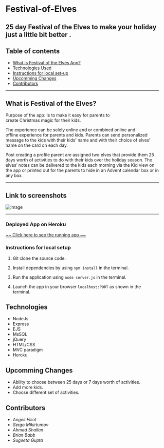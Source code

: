 # Festival-of-Elves
25 day Festival of the Elves to make your holiday just a little bit better .
---- 

 ## Table of contents
* [What is Festival of the Elves App?](#what-is-FOTEA)
* [Technologies Used](#technologies)
* [Instructions for local set-up](#instructions)
* [Upcomming Changes](#upcomming-changes)
* [Contributors](#contributors)

----

## What is Festival of the Elves? 

Purpose of the app: Is to make it easy for parents to create Christmas magic for their kids. 

The experience can be solely online and or combined online and offline experience for parents and kids. Parents can send personalized message to the kids with their kids' name and with their choice of elves' name on the card on each day.

Post creating a profile parent are assigned two elves that provide them 25 days worth of activities to do with their kids over the holiday season. The elves’ notes can be delivered to the kids each morning via the Kid view on the app or printed out for the parents to hide in an Advent calendar box or in any box.

----

## Link to screenshots
![image](https://github.com/Sugeeta32/Bootstrap-Portfolio/blob/master/images/Screenshot%20(64).png)

----

### Deployed App on Heroku

  [~~ Click here to see the running app ~~]( https://festivalofelves.herokuapp.com/)


### Instructions for local setup

1. Git clone the source code.

2. Install dependencies by using `npm install` in the terminal.

3. Run the application using `node server.js` in the terminal.

4. Launch the app in your browser `localhost:PORT` as shown in the terminal.

## Technologies

* NodeJs
* Express
* EJS
* MsSQL
* jQuery
* HTML/CSS
* MVC paradigm
* Heroku



## Upcomming Changes
* Ability to choose between 25 days or 7 days worth of activities. 
* Add more kids.
* Choose different set of activities.


## Contributors

* *Angeli Elliot*
* *Sergo Mikirtumov*
* *Ahmed Shallan*
* *Brian Babb*
* *Sugeeta Gupta*
    
